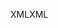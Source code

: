 <span data-ttu-id="e805a-101">XML</span><span class="sxs-lookup"><span data-stu-id="e805a-101">XML</span></span>